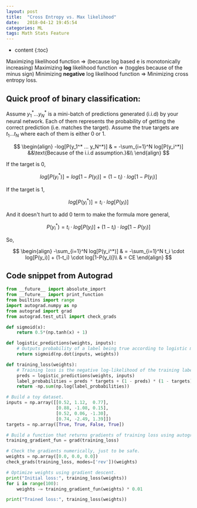 ```yaml
---
layout: post
title:  "Cross Entropy vs. Max likelihood"
date:   2018-04-12 19:45:54
categories: ML
tags: Math Stats Feature
---
```


* content
{:toc}

Maximizing likelihood function $\Rightarrow$ (because log based e is monotonically increasing) Maximizing **log** likelihood function $\Rightarrow$ (toggles because of the minus sign) Minimizing **negative** log likelihood function $\Rightarrow$ Minimizing cross entropy loss.

## Quick proof of binary classification:  
Assume $y_1^* ... y_N^*$ is a mini-batch of predictions generated (i.i.d) by your neural network. Each of them
represents the probability of getting the correct prediction (i.e. matches the target). Assume the true targets are $t_1 ... t_N$ where each of them is either 0 or 1.

$$ \begin{align}
-log[P(y_1^* ... y_N^*)] & = -\sum_{i=1}^N log[P(y_i^*)] &&\text{Because of the i.i.d assumption.}&\\
\end{align} $$

If the target is 0,

$$ log[P(y_i^*)] = log[1-P(y_i)] = (1-t_i) \cdot log[1-P(y_i)]$$

If the target is 1,

$$ log[P(y_i^*)] = t_i \cdot log[P(y_i)]$$

And it doesn't hurt to add 0 term to make the formula more general,

$$ P(y_i^*) = t_i \cdot log[P(y_i)] + (1-t_i) \cdot log[1-P(y_i)]$$

So,

$$ \begin{align}
-\sum_{i=1}^N log[P(y_i^*)] & = -\sum_{i=1}^N t_i \cdot log[P(y_i)] + (1-t_i) \cdot log[1-P(y_i)]\\
 & = CE
\end{align} $$





## Code snippet from Autograd
```python
from __future__ import absolute_import
from __future__ import print_function
from builtins import range
import autograd.numpy as np
from autograd import grad
from autograd.test_util import check_grads

def sigmoid(x):
    return 0.5*(np.tanh(x) + 1)

def logistic_predictions(weights, inputs):
    # Outputs probability of a label being true according to logistic model.
    return sigmoid(np.dot(inputs, weights))

def training_loss(weights):
    # Training loss is the negative log-likelihood of the training labels.
    preds = logistic_predictions(weights, inputs)
    label_probabilities = preds * targets + (1 - preds) * (1 - targets)
    return -np.sum(np.log(label_probabilities))

# Build a toy dataset.
inputs = np.array([[0.52, 1.12,  0.77],
                   [0.88, -1.08, 0.15],
                   [0.52, 0.06, -1.30],
                   [0.74, -2.49, 1.39]])
targets = np.array([True, True, False, True])

# Build a function that returns gradients of training loss using autograd.
training_gradient_fun = grad(training_loss)

# Check the gradients numerically, just to be safe.
weights = np.array([0.0, 0.0, 0.0])
check_grads(training_loss, modes=['rev'])(weights)

# Optimize weights using gradient descent.
print("Initial loss:", training_loss(weights))
for i in range(100):
    weights -= training_gradient_fun(weights) * 0.01

print("Trained loss:", training_loss(weights))
```
